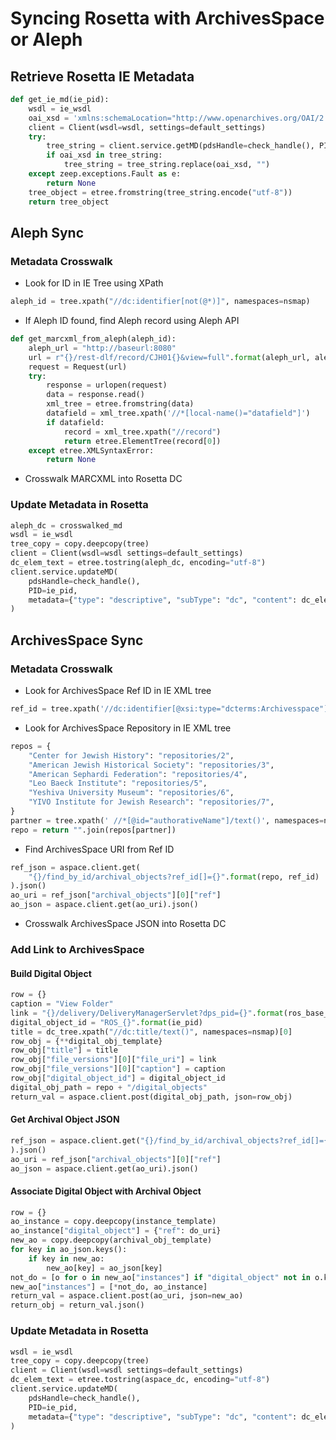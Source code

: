 # Syncing Rosetta with ArchivesSpace or Aleph

## Retrieve Rosetta IE Metadata

```python
def get_ie_md(ie_pid):
    wsdl = ie_wsdl
    oai_xsd = 'xmlns:schemaLocation="http://www.openarchives.org/OAI/2.0/oai_dc/ http://www.openarchives.org/OAI/2.0/oai_dc.xsd"'
    client = Client(wsdl=wsdl, settings=default_settings)
    try:
        tree_string = client.service.getMD(pdsHandle=check_handle(), PID=ie_pid)
        if oai_xsd in tree_string:
            tree_string = tree_string.replace(oai_xsd, "")
    except zeep.exceptions.Fault as e:
        return None
    tree_object = etree.fromstring(tree_string.encode("utf-8"))
    return tree_object
```

## Aleph Sync

### Metadata Crosswalk

- Look for ID in IE Tree using XPath

```python
aleph_id = tree.xpath("//dc:identifier[not(@*)]", namespaces=nsmap)
```

- If Aleph ID found, find Aleph record using Aleph API

```python
def get_marcxml_from_aleph(aleph_id):
    aleph_url = "http://baseurl:8080"
    url = r"{}/rest-dlf/record/CJH01{}&view=full".format(aleph_url, aleph_id)
    request = Request(url)
    try:
        response = urlopen(request)
        data = response.read()
        xml_tree = etree.fromstring(data)
        datafield = xml_tree.xpath('//*[local-name()="datafield"]')
        if datafield:
            record = xml_tree.xpath("//record")
            return etree.ElementTree(record[0])
    except etree.XMLSyntaxError:
        return None
```

- Crosswalk MARCXML into Rosetta DC

### Update Metadata in Rosetta

```python
aleph_dc = crosswalked_md
wsdl = ie_wsdl
tree_copy = copy.deepcopy(tree)
client = Client(wsdl=wsdl settings=default_settings)
dc_elem_text = etree.tostring(aleph_dc, encoding="utf-8")
client.service.updateMD(
    pdsHandle=check_handle(),
    PID=ie_pid,
    metadata={"type": "descriptive", "subType": "dc", "content": dc_elem_text},
)
```

## ArchivesSpace Sync

### Metadata Crosswalk

- Look for ArchivesSpace Ref ID in IE XML tree

```python
ref_id = tree.xpath('//dc:identifier[@xsi:type="dcterms:Archivesspace"]/text()', namespaces=nsmap)[0]
```

- Look for ArchivesSpace Repository in IE XML tree

```python
repos = {
    "Center for Jewish History": "repositories/2",
    "American Jewish Historical Society": "repositories/3",
    "American Sephardi Federation": "repositories/4",
    "Leo Baeck Institute": "repositories/5",
    "Yeshiva University Museum": "repositories/6",
    "YIVO Institute for Jewish Research": "repositories/7",
}
partner = tree.xpath(' //*[@id="authorativeName"]/text()', namespaces=nsmap)[0]
repo = return "".join(repos[partner])
```

- Find ArchivesSpace URI from Ref ID

```python
ref_json = aspace.client.get(
    "{}/find_by_id/archival_objects?ref_id[]={}".format(repo, ref_id)
).json()
ao_uri = ref_json["archival_objects"][0]["ref"]
ao_json = aspace.client.get(ao_uri).json()
```

- Crosswalk ArchivesSpace JSON into Rosetta DC

### Add Link to ArchivesSpace

#### Build Digital Object

```python
row = {}
caption = "View Folder"
link = "{}/delivery/DeliveryManagerServlet?dps_pid={}".format(ros_base_url, ie_pid)
digital_object_id = "ROS_{}".format(ie_pid)
title = dc_tree.xpath("//dc:title/text()", namespaces=nsmap)[0]
row_obj = {**digital_obj_template}
row_obj["title"] = title
row_obj["file_versions"][0]["file_uri"] = link
row_obj["file_versions"][0]["caption"] = caption
row_obj["digital_object_id"] = digital_object_id
digital_obj_path = repo + "/digital_objects"
return_val = aspace.client.post(digital_obj_path, json=row_obj)
```

#### Get Archival Object JSON

```python
ref_json = aspace.client.get("{}/find_by_id/archival_objects?ref_id[]={}".format(repo, ref_id)
).json()
ao_uri = ref_json["archival_objects"][0]["ref"]
ao_json = aspace.client.get(ao_uri).json()
```

#### Associate Digital Object with Archival Object

```python
row = {}
ao_instance = copy.deepcopy(instance_template)
ao_instance["digital_object"] = {"ref": do_uri}
new_ao = copy.deepcopy(archival_obj_template)
for key in ao_json.keys():
    if key in new_ao:
        new_ao[key] = ao_json[key]
not_do = [o for o in new_ao["instances"] if "digital_object" not in o.keys()]
new_ao["instances"] = [*not_do, ao_instance]
return_val = aspace.client.post(ao_uri, json=new_ao)
return_obj = return_val.json()
```

### Update Metadata in Rosetta

```python
wsdl = ie_wsdl
tree_copy = copy.deepcopy(tree)
client = Client(wsdl=wsdl settings=default_settings)
dc_elem_text = etree.tostring(aspace_dc, encoding="utf-8")
client.service.updateMD(
    pdsHandle=check_handle(),
    PID=ie_pid,
    metadata={"type": "descriptive", "subType": "dc", "content": dc_elem_text},
)
```
